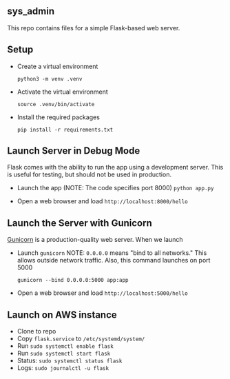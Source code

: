 
## sys_admin

This repo contains files for a simple Flask-based web server.

## Setup

* Create a virtual environment

    `python3 -m venv .venv`

* Activate the virtual environment

    `source .venv/bin/activate`

* Install the required packages

    `pip install -r requirements.txt`



## Launch Server in Debug Mode

Flask comes with the ability to run the app using a development server.  This is useful
for testing, but should not be used in production.


* Launch the app (NOTE: The code specifies port 8000) 
    `python app.py`

* Open a web browser and load `http://localhost:8000/hello` 


## Launch the Server with Gunicorn

[Gunicorn](https://gunicorn.org/) is a production-quality web server.  When we launch


* Launch `gunicorn`  NOTE: `0.0.0.0` means "bind to all networks."  This allows outside network traffic.  Also, this command launches on port 5000

    `gunicorn --bind 0.0.0.0:5000 app:app`
* Open a web browser and load `http://localhost:5000/hello` 



## Launch on AWS instance

* Clone to repo
* Copy `flask.service` to `/etc/systemd/system/`
* Run `sudo systemctl enable flask`
* Run `sudo systemctl start flask`
* Status: `sudo systemctl status flask`
* Logs: `sudo journalctl -u flask`